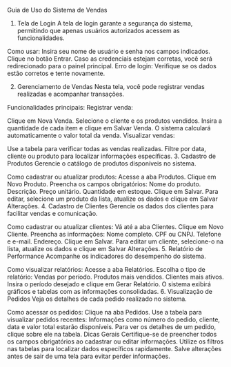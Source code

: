 Guia de Uso do Sistema de Vendas
1. Tela de Login
A tela de login garante a segurança do sistema, permitindo que apenas usuários autorizados acessem as funcionalidades.

Como usar:
Insira seu nome de usuário e senha nos campos indicados.
Clique no botão Entrar.
Caso as credenciais estejam corretas, você será redirecionado para o painel principal.
Erro de login: Verifique se os dados estão corretos e tente novamente.

2. Gerenciamento de Vendas
Nesta tela, você pode registrar vendas realizadas e acompanhar transações.

Funcionalidades principais:
Registrar venda:

Clique em Nova Venda.
Selecione o cliente e os produtos vendidos.
Insira a quantidade de cada item e clique em Salvar Venda.
O sistema calculará automaticamente o valor total da venda.
Visualizar vendas:

Use a tabela para verificar todas as vendas realizadas.
Filtre por data, cliente ou produto para localizar informações específicas.
3. Cadastro de Produtos
Gerencie o catálogo de produtos disponíveis no sistema.

Como cadastrar ou atualizar produtos:
Acesse a aba Produtos.
Clique em Novo Produto.
Preencha os campos obrigatórios:
Nome do produto.
Descrição.
Preço unitário.
Quantidade em estoque.
Clique em Salvar.
Para editar, selecione um produto da lista, atualize os dados e clique em Salvar Alterações.
4. Cadastro de Clientes
Gerencie os dados dos clientes para facilitar vendas e comunicação.

Como cadastrar ou atualizar clientes:
Vá até a aba Clientes.
Clique em Novo Cliente.
Preencha as informações:
Nome completo.
CPF ou CNPJ.
Telefone e e-mail.
Endereço.
Clique em Salvar.
Para editar um cliente, selecione-o na lista, atualize os dados e clique em Salvar Alterações.
5. Relatório de Performance
Acompanhe os indicadores do desempenho do sistema.

Como visualizar relatórios:
Acesse a aba Relatórios.
Escolha o tipo de relatório:
Vendas por período.
Produtos mais vendidos.
Clientes mais ativos.
Insira o período desejado e clique em Gerar Relatório.
O sistema exibirá gráficos e tabelas com as informações consolidadas.
6. Visualização de Pedidos
Veja os detalhes de cada pedido realizado no sistema.

Como acessar os pedidos:
Clique na aba Pedidos.
Use a tabela para visualizar pedidos recentes:
Informações como número do pedido, cliente, data e valor total estarão disponíveis.
Para ver os detalhes de um pedido, clique sobre ele na tabela.
Dicas Gerais
Certifique-se de preencher todos os campos obrigatórios ao cadastrar ou editar informações.
Utilize os filtros nas tabelas para localizar dados específicos rapidamente.
Salve alterações antes de sair de uma tela para evitar perder informações.
